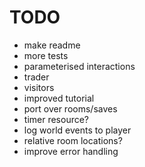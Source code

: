 
# TODO

- make readme
- more tests
- parameterised interactions
- trader
- visitors
- improved tutorial
- port over rooms/saves
- timer resource?
- log world events to player
- relative room locations?
- improve error handling

